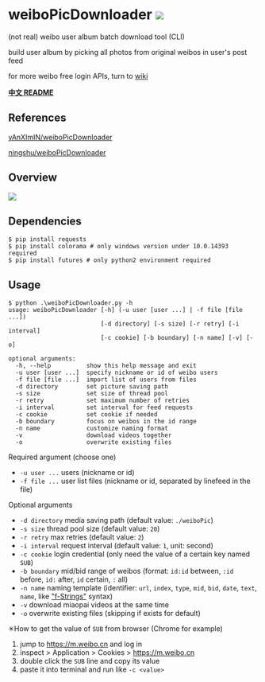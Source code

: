 # weiboPicDownloader ![](https://img.shields.io/badge/python-2.7%7C3.4+-blue.svg)

(not real) weibo user album batch download tool (CLI)

build user album by picking all photos from original weibos in user's post feed

for more weibo free login APIs, turn to [wiki](https://github.com/nondanee/weiboPicDownloader/wiki)

**[中文 README](README-CN.md)**


## References

[yAnXImIN/weiboPicDownloader](https://github.com/yAnXImIN/weiboPicDownloader)  

[ningshu/weiboPicDownloader](https://github.com/ningshu/weiboPicDownloader) 

## Overview

![](https://user-images.githubusercontent.com/26399680/51592598-fd48b980-1f2a-11e9-9687-4670e7dfcd83.png)

## Dependencies

```
$ pip install requests
$ pip install colorama # only windows version under 10.0.14393 required
$ pip install futures # only python2 environment required
```

## Usage

```
$ python .\weiboPicDownloader.py -h
usage: weiboPicDownloader [-h] (-u user [user ...] | -f file [file ...])
                          [-d directory] [-s size] [-r retry] [-i interval]
                          [-c cookie] [-b boundary] [-n name] [-v] [-o]

optional arguments:
  -h, --help          show this help message and exit
  -u user [user ...]  specify nickname or id of weibo users
  -f file [file ...]  import list of users from files
  -d directory        set picture saving path
  -s size             set size of thread pool
  -r retry            set maximum number of retries
  -i interval         set interval for feed requests
  -c cookie           set cookie if needed
  -b boundary         focus on weibos in the id range
  -n name             customize naming format
  -v                  download videos together
  -o                  overwrite existing files
```

Required argument (choose one)

- `-u user ...` users (nickname or id)
- `-f file ...` user list files (nickname or id, separated by linefeed in the file)

Optional arguments

- `-d directory` media saving path (default value: `./weiboPic`)
- `-s size` thread pool size (default value: `20`)
- `-r retry` max retries (default value: `2`)
- `-i interval` request interval (default value: `1`, unit: second)
- `-c cookie` login credential (only need the value of a certain key named `SUB`)
- `-b boundary` mid/bid range of weibos (format: `id:id` between, `:id` before, `id:` after, `id` certain, `:` all)
- `-n name` naming template (identifier: `url`, `index`, `type`, `mid`, `bid`, `date`, `text`, `name`, like ["f-Strings"](https://www.python.org/dev/peps/pep-0498/#abstract) syntax)
- `-v` download miaopai videos at the same time
- `-o` overwrite existing files (skipping if exists for default)

✳How to get the value of `SUB` from browser (Chrome for example)

1. jump to https://m.weibo.cn and log in
2. inspect > Application > Cookies > https://m.weibo.cn
3. double click the `SUB` line and copy its value
4. paste it into terminal and run like  `-c <value>`